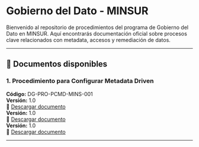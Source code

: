 

# Gobierno del Dato - MINSUR

Bienvenido al repositorio de procedimientos del programa de Gobierno del Dato en MINSUR. Aquí encontrarás documentación oficial sobre procesos clave relacionados con metadata, accesos y remediación de datos.

---

## 📘 Documentos disponibles

### 1. Procedimiento para Configurar Metadata Driven
**Código:** DG-PRO-PCMD-MINS-001  
**Versión:** 1.0  
📄 [Descargar documento](DG-PRO-PCMD-MINS-001-Procedimiento%20para%20Configurar%20Metadata%20Driven%20v1.0.doc)  
**Versión:** 1.0  
📄 [Descargar documento](DG-PRO-PAUC-Procedimiento%20para%20Solicitar%20Accesos%20a%20Unity%20Catalog%20v1.0.docx)  
**Versión:** 1.0  
📄 [Descargar documento](DG-PRO-PCRD-MINS-001-Procedimiento%20Corporativo%20de%20Remediación%20de%20Datos%20v1.0.docx)

---

